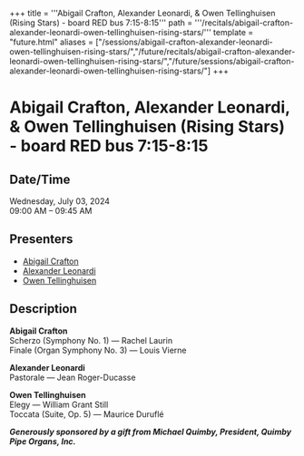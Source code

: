 +++
title = '''Abigail Crafton, Alexander Leonardi, & Owen Tellinghuisen (Rising Stars) - board RED bus 7:15-8:15'''
path = '''/recitals/abigail-crafton-alexander-leonardi-owen-tellinghuisen-rising-stars/'''
template = "future.html"
aliases = ["/sessions/abigail-crafton-alexander-leonardi-owen-tellinghuisen-rising-stars/","/future/recitals/abigail-crafton-alexander-leonardi-owen-tellinghuisen-rising-stars/","/future/sessions/abigail-crafton-alexander-leonardi-owen-tellinghuisen-rising-stars/"]
+++

<h1>Abigail Crafton, Alexander Leonardi, & Owen Tellinghuisen (Rising Stars) - board RED bus 7:15-8:15</h1>

<h2>Date/Time</h2>
<p>Wednesday, July 03, 2024<br>
09:00 AM – 09:45 AM</p>
<h2>Presenters</h2>
<ul>
<li><a href="/performers/abigail-crafton/">Abigail Crafton</a></li>
<li><a href="/performers/alexander-leonardi/">Alexander Leonardi</a></li>
<li><a href="/performers/owen-tellinghuisen/">Owen Tellinghuisen</a></li>
</ul>
<h2>Description</h2>

<div class="ag87-crtemvc-hsbk"><div class="css-vsf5of"><p style="text-align:left;" class="carina-rte-public-DraftStyleDefault-block"><span style="font-weight: bold;">Abigail Crafton<br></span>Scherzo (Symphony No. 1) — Rachel Laurin<br>Finale (Organ Symphony No. 3) — Louis Vierne</p><p style="text-align:left;" class="carina-rte-public-DraftStyleDefault-block"><span style="font-weight: bold;">Alexander Leonardi<br></span>Pastorale — Jean Roger-Ducasse</p><p style="text-align:left;" class="carina-rte-public-DraftStyleDefault-block"><span style="font-weight: bold;">Owen Tellinghuisen<br></span>Elegy — William Grant Still<br>Toccata (Suite, Op. 5) — Maurice Duruflé</p><p style="text-align:left;" class="carina-rte-public-DraftStyleDefault-block"><span style="font-weight: bold;"><span style="font-style: italic;">Generously sponsored by a gift from Michael Quimby, President, Quimby Pipe Organs, Inc.</span></span></p></div></div>


